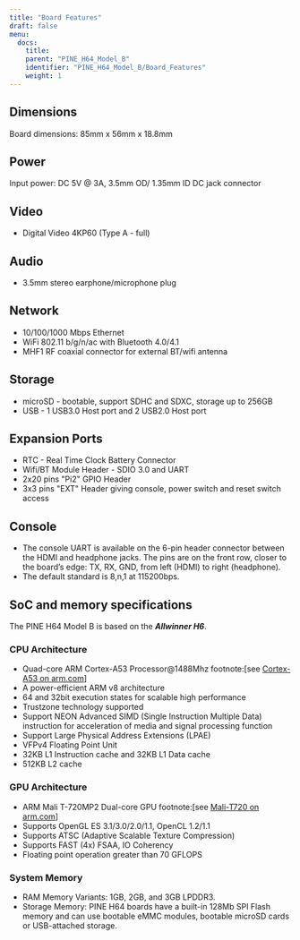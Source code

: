 ```yaml
---
title: "Board Features"
draft: false
menu:
  docs:
    title:
    parent: "PINE_H64_Model_B"
    identifier: "PINE_H64_Model_B/Board_Features"
    weight: 1
---
```


## Dimensions

Board dimensions: 85mm x 56mm x 18.8mm

## Power

Input power: DC 5V @ 3A, 3.5mm OD/ 1.35mm ID DC jack connector

## Video

* Digital Video 4KP60 (Type A - full)

## Audio

* 3.5mm stereo earphone/microphone plug

## Network

* 10/100/1000 Mbps Ethernet
* WiFi 802.11 b/g/n/ac with Bluetooth 4.0/4.1
* MHF1 RF coaxial connector for external BT/wifi antenna

## Storage

* microSD - bootable, support SDHC and SDXC, storage up to 256GB
* USB -	1 USB3.0 Host port and 2 USB2.0 Host port

## Expansion Ports

* RTC - Real Time Clock Battery Connector
* Wifi/BT Module Header - SDIO 3.0 and UART
* 2x20 pins "Pi2" GPIO Header
* 3x3 pins "EXT" Header giving console, power switch and reset switch access

## Console

* The console UART is available on the 6-pin header connector between the HDMI and headphone jacks. The pins are on the front row, closer to the board’s edge: TX, RX, GND, from left (HDMI) to right (headphone).
* The default standard is 8,n,1 at 115200bps.

## SoC and memory specifications

The PINE H64 Model B is based on the ***Allwinner H6***.

### CPU Architecture

* Quad-core ARM Cortex-A53 Processor@1488Mhz footnote:[see [Cortex-A53 on arm.com](https://www.arm.com/products/processors/cortex-a/cortex-a53-processor.php)]
* A power-efficient ARM v8 architecture
* 64 and 32bit execution states for scalable high performance
* Trustzone technology supported
* Support NEON Advanced SIMD (Single Instruction Multiple Data) instruction for acceleration of media and signal processing function
* Support Large Physical Address Extensions (LPAE)
* VFPv4 Floating Point Unit
* 32KB L1 Instruction cache and 32KB L1 Data cache
* 512KB L2 cache

### GPU Architecture

* ARM Mali T-720MP2 Dual-core GPU footnote:[see [Mali-T720 on arm.com](https://developer.arm.com/products/graphics-and-multimedia/mali-gpus/mali-t720-gpu)]
* Supports OpenGL ES 3.1/3.0/2.0/1.1, OpenCL 1.2/1.1
* Supports ATSC (Adaptive Scalable Texture Compression)
* Supports FAST (4x) FSAA, IO Coherency
* Floating point operation greater than 70 GFLOPS

### System Memory

* RAM Memory Variants: 1GB, 2GB, and 3GB LPDDR3.
* Storage Memory: PINE H64 boards have a built-in 128Mb SPI Flash memory and can use bootable eMMC modules, bootable microSD cards or USB-attached storage.
